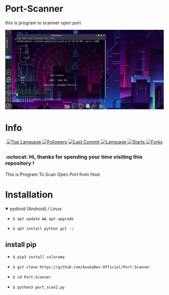 # Port-Scanner
this is program to scanner open port

<p align="center">
  <a name="top" href="#octocat-hi-there-thanks-for-visiting-">
     <img alt="AsukaDev-Official/Port-Scanner" height="60%" width="100%" src="Screenshot_20210419-203958463.jpg"/>
  </a>
</p>

# Info

<p align="center">

 <a href="https://github.com/AsukaDev-Official">
    <img alt="Top Language" src="https://img.shields.io/github/languages/top/AsukaDev-Official/Port-Scanner.svg"/>
  </a>
<a href="https://github.com/AsukaDev-Official/followers">
  <img title="Followers" src="https://img.shields.io/github/followers/AsukaDev-Official?label=Followers&color=blue&style=flat-square"></a>
<a href="https://github.com/AsukaDev-Official/Anime-Tracker/stargazers/">
<a href="https://github.com/AsukaDev-Official">
  <img alt="Last Commit" src="https://img.shields.io/github/last-commit/AsukaDev-Official/Port-Scanner.svg"/>
</a>
<a href="https://github.com/AsukaDev-Official">
  <img alt="Language" src="https://img.shields.io/github/languages/count/AsukaDev-Official/Port-Scanner.svg"/>
</a>
<a href="https://github.com/AsukaDev-Official">
  <img alt="Starts" src="https://img.shields.io/github/stars/AsukaDev-Official/Port-Scanner.svg"/>
</a>
<a href="https://github.com/AsukaDev-Official">
  <img alt="Forks" src="https://img.shields.io/github/forks/AsukaDev-Official/Port-Scanner.svg"/>
</a>
</div>
</p>

##
### :octocat: Hi, thanks for spending your time visiting this repository !
<p>
This is Program To Scan Open Port from Host
</p>


# Installation
<details open>
<summary> pydroid (Android) / Linux</summary>

- ```bash
  $ apt update && apt upgrade
  ```

- ```bash
  $ apt install python git -y
  ```

## install pip
- ```bash
  $ pip3 install colorama
  ```

- ```bash
  $ git clone https://github.com/AsukaDev-Official/Port-Scanner
  ```

- ```bash
  $ cd Port-Scanner
  ```

- ```bash
  $ python3 port_scan2.py
  ```
